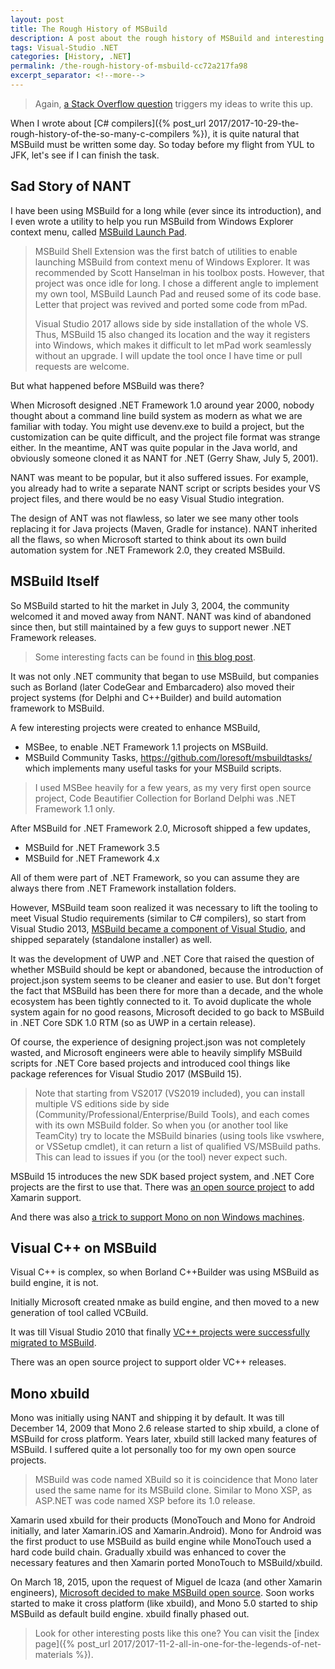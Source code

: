 ```yaml
---
layout: post
title: The Rough History of MSBuild
description: A post about the rough history of MSBuild and interesting stories behind it.
tags: Visual-Studio .NET
categories: [History, .NET]
permalink: /the-rough-history-of-msbuild-cc72a217fa98
excerpt_separator: <!--more-->
---
```


> Again, [a Stack Overflow question](https://stackoverflow.com/questions/47061820/can-msbuild-binaries-be-used-on-their-own/47062127#47062127) triggers my ideas to write this up.

When I wrote about [C# compilers]({% post_url 2017/2017-10-29-the-rough-history-of-the-so-many-c-compilers %}), it is quite natural that MSBuild must be written some day. So today before my flight from YUL to JFK, let's see if I can finish the task.

<!--more-->

## Sad Story of NANT

I have been using MSBuild for a long while (ever since its introduction), and I even wrote a utility to help you run MSBuild from Windows Explorer context menu, called [MSBuild Launch Pad](https://github.com/lextm/msbuildlaunchpad).

> MSBuild Shell Extension was the first batch of utilities to enable launching MSBuild from context menu of Windows Explorer. It was recommended by Scott Hanselman in his toolbox posts. However, that project was once idle for long. I chose a different angle to implement my own tool, MSBuild Launch Pad and reused some of its code base. Letter that project was revived and ported some code from mPad.
>
> Visual Studio 2017 allows side by side installation of the whole VS. Thus, MSBuild 15 also changed its location and the way it registers into Windows, which makes it difficult to let mPad work seamlessly without an upgrade. I will update the tool once I have time or pull requests are welcome.

But what happened before MSBuild was there?

When Microsoft designed .NET Framework 1.0 around year 2000, nobody thought about a command line build system as modern as what we are familiar with today. You might use devenv.exe to build a project, but the customization can be quite difficult, and the project file format was strange either. In the meantime, ANT was quite popular in the Java world, and obviously someone cloned it as NANT for .NET (Gerry Shaw, July 5, 2001).

NANT was meant to be popular, but it also suffered issues. For example, you already had to write a separate NANT script or scripts besides your VS project files, and there would be no easy Visual Studio integration.

The design of ANT was not flawless, so later we see many other tools replacing it for Java projects (Maven, Gradle for instance). NANT inherited all the flaws, so when Microsoft started to think about its own build automation system for .NET Framework 2.0, they created MSBuild.

## MSBuild Itself

So MSBuild started to hit the market in July 3, 2004, the community welcomed it and moved away from NANT. NANT was kind of abandoned since then, but still maintained by a few guys to support newer .NET Framework releases.

> Some interesting facts can be found in [this blog post](https://notgartner.wordpress.com/2005/05/01/the-road-to-msbuild/).

It was not only .NET community that began to use MSBuild, but companies such as Borland (later CodeGear and Embarcadero) also moved their project systems (for Delphi and C++Builder) and build automation framework to MSBuild.

A few interesting projects were created to enhance MSBuild,

- MSBee, to enable .NET Framework 1.1 projects on MSBuild.
- MSBuild Community Tasks, https://github.com/loresoft/msbuildtasks/ which implements many useful tasks for your MSBuild scripts.

> I used MSBee heavily for a few years, as my very first open source project, Code Beautifier Collection for Borland Delphi was .NET Framework 1.1 only.

After MSBuild for .NET Framework 2.0, Microsoft shipped a few updates,

- MSBuild for .NET Framework 3.5
- MSBuild for .NET Framework 4.x

All of them were part of .NET Framework, so you can assume they are always there from .NET Framework installation folders.

However, MSBuild team soon realized it was necessary to lift the tooling to meet Visual Studio requirements (similar to C# compilers), so start from Visual Studio 2013, [MSBuild became a component of Visual Studio](https://blogs.msdn.microsoft.com/visualstudio/2013/07/24/msbuild-is-now-part-of-visual-studio/), and shipped separately (standalone installer) as well.

It was the development of UWP and .NET Core that raised the question of whether MSBuild should be kept or abandoned, because the introduction of project.json system seems to be cleaner and easier to use. But don't forget the fact that MSBuild has been there for more than a decade, and the whole ecosystem has been tightly connected to it. To avoid duplicate the whole system again for no good reasons, Microsoft decided to go back to MSBuild in .NET Core SDK 1.0 RTM (so as UWP in a certain release).

Of course, the experience of designing project.json was not completely wasted, and Microsoft engineers were able to heavily simplify MSBuild scripts for .NET Core based projects and introduced cool things like package references for Visual Studio 2017 (MSBuild 15).

> Note that starting from VS2017 (VS2019 included), you can install multiple VS editions side by side (Community/Professional/Enterprise/Build Tools), and each comes with its own MSBuild folder. So when you (or another tool like TeamCity) try to locate the MSBuild binaries (using tools like vswhere, or VSSetup cmdlet), it can return a list of qualified VS/MSBuild paths. This can lead to issues if you (or the tool) never expect such.

MSBuild 15 introduces the new SDK based project system, and .NET Core projects are the first to use that. There was [an open source project](https://github.com/onovotny/MSBuildSdkExtras) to add Xamarin support.

And there was also [a trick to support Mono on non Windows machines](https://github.com/dotnet/netcorecli-fsc/wiki/.NET-Core-SDK-1.0.1).

## Visual C++ on MSBuild

Visual C++ is complex, so when Borland C++Builder was using MSBuild as build engine, it is not.

Initially Microsoft created nmake as build engine, and then moved to a new generation of tool called VCBuild.

It was till Visual Studio 2010 that finally [VC++ projects were successfully migrated to MSBuild](https://blogs.msdn.microsoft.com/vcblog/2010/01/11/vcbuild-vs-c-msbuild-on-the-command-line/).

There was an open source project to support older VC++ releases.

## Mono xbuild

Mono was initially using NANT and shipping it by default. It was till December 14, 2009 that Mono 2.6 release started to ship xbuild, a clone of MSBuild for cross platform. Years later, xbuild still lacked many features of MSBuild. I suffered quite a lot personally too for my own open source projects.

> MSBuild was code named XBuild so it is coincidence that Mono later used the same name for its MSBuild clone. Similar to Mono XSP, as ASP.NET was code named XSP before its 1.0 release.

Xamarin used xbuild for their products (MonoTouch and Mono for Android initially, and later Xamarin.iOS and Xamarin.Android). Mono for Android was the first product to use MSBuild as build engine while MonoTouch used a hard code build chain. Gradually xbuild was enhanced to cover the necessary features and then Xamarin ported MonoTouch to MSBuild/xbuild.

On March 18, 2015, upon the request of Miguel de Icaza (and other Xamarin engineers), [Microsoft decided to make MSBuild open source](https://github.com/Microsoft/msbuild). Soon works started to make it cross platform (like xbuild), and Mono 5.0 started to ship MSBuild as default build engine. xbuild finally phased out.

> Look for other interesting posts like this one? You can visit the [index page]({% post_url 2017/2017-11-2-all-in-one-for-the-legends-of-net-materials %}).
